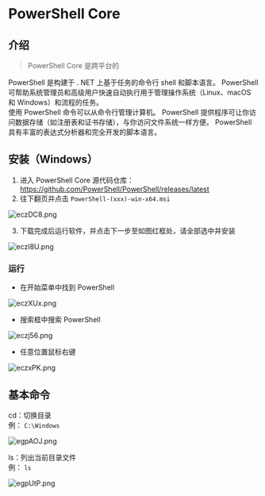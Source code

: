# PowerShell Core

## 介绍

> PowerShell Core 是跨平台的

PowerShell 是构建于 . NET 上基于任务的命令行 shell 和脚本语言。 PowerShell 可帮助系统管理员和高级用户快速自动执行用于管理操作系统（Linux、macOS 和 Windows）和流程的任务。  
使用 PowerShell 命令可以从命令行管理计算机。 PowerShell 提供程序可让你访问数据存储（如注册表和证书存储），与你访问文件系统一样方便。 PowerShell 具有丰富的表达式分析器和完全开发的脚本语言。

## 安装（Windows）

1. 进入 PowerShell Core 源代码仓库：https://github.com/PowerShell/PowerShell/releases/latest
2. 往下翻页并点击 `PowerShell-(xxx)-win-x64.msi` 

![eczDC8.png](https://s2.ax1x.com/2019/08/05/eczDC8.png)

3. 下载完成后运行软件，并点击下一步至如图红框处，请全部选中并安装  

![eczI8U.png](https://s2.ax1x.com/2019/08/05/eczI8U.png)

### 运行

* 在开始菜单中找到 PowerShell  

![eczXUx.png](https://s2.ax1x.com/2019/08/05/eczXUx.png)

* 搜索框中搜索 PowerShell  

![eczj56.png](https://s2.ax1x.com/2019/08/05/eczj56.png)

* 任意位置鼠标右键  

![eczxPK.png](https://s2.ax1x.com/2019/08/05/eczxPK.png)

## 基本命令

cd：切换目录  
例： `C:\Windows` 

![egpAOJ.png](https://s2.ax1x.com/2019/08/05/egpAOJ.png)

ls：列出当前目录文件  
例： `ls` 

![egpUtP.png](https://s2.ax1x.com/2019/08/05/egpUtP.png)

